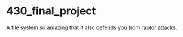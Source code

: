 430_final_project
=================

A file system so amazing that it also defends you from raptor attacks.
